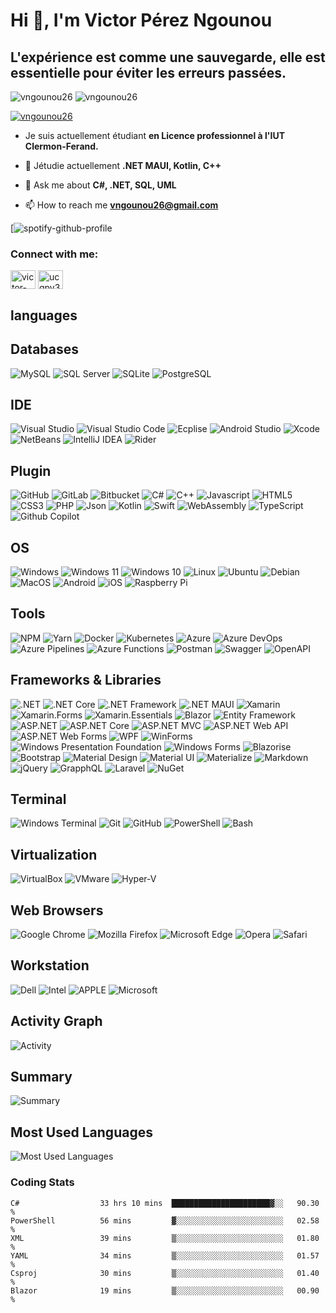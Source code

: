 # Hi 👋, I'm Victor Pérez Ngounou
## L'expérience est comme une sauvegarde, elle est essentielle pour éviter les erreurs passées.

<p align="left"> <img src="https://komarev.com/ghpvc/?username=vngounou26&label=Profile%20views&color=0e75b6&style=flat" alt="vngounou26" />
<img src="https://wakatime.com/badge/user/b2e9dd80-f633-4e17-abca-e54af8c6a554.svg" alt="vngounou26" /></p>

<p align="left"> <a href="https://github.com/ryo-ma/github-profile-trophy"><img src="https://github-profile-trophy.vercel.app/?username=vngounou26" alt="vngounou26" /></a> </p>

- Je suis actuellement étudiant **en Licence professionnel à l'IUT Clermon-Ferand.**

- 🌱 Jétudie actuellement **.NET MAUI, Kotlin, C++**

- 💬 Ask me about **C#, .NET, SQL, UML**

- 📫 How to reach me **vngounou26@gmail.com**

[![spotify-github-profile](https://spotify-github-profile.vercel.app/api/view?uid=bluzxw9e09pes4sn48u2f6vj7&cover_image=true&theme=default&show_offline=false&background_color=121212&bar_color_cover=true)
<h3 align="left">Connect with me:</h3>

<p align="left">
<a href="https://linkedin.com/in/victor-pèrez-ngounou-4aa2121a1" target="blank"><img align="center" src="https://raw.githubusercontent.com/rahuldkjain/github-profile-readme-generator/master/src/images/icons/Social/linked-in-alt.svg" alt="victor-pèrez-ngounou-4aa2121a1" height="30" width="40" /></a>
<a href="https://www.youtube.com/c/ucqpv3xw8zidx9emc_mn_f8w" target="blank"><img align="center" src="https://raw.githubusercontent.com/rahuldkjain/github-profile-readme-generator/master/src/images/icons/Social/youtube.svg" alt="ucqpv3xw8zidx9emc_mn_f8w" height="30" width="40" /></a>
</p>

## languages

## Databases

![MySQL](https://img.shields.io/badge/MySQL-005C84?style=for-the-badge&logo=mysql&logoColor=white)
![SQL Server](https://img.shields.io/badge/SQL%20Server-CC2927?style=for-the-badge&logo=microsoft-sql-server&logoColor=white)
![SQLite](https://img.shields.io/badge/SQLite-07405E?style=for-the-badge&logo=sqlite&logoColor=white)
![PostgreSQL](https://img.shields.io/badge/PostgreSQL-316192?style=for-the-badge&logo=postgresql&logoColor=white)


## IDE

![Visual Studio](https://img.shields.io/badge/Visual%20Studio-5C2D91?style=for-the-badge&logo=visual-studio&logoColor=white)
![Visual Studio Code](https://img.shields.io/badge/Visual%20Studio%20Code-007ACC?style=for-the-badge&logo=visual-studio-code&logoColor=white)
![Ecplise](https://img.shields.io/badge/Eclipse-2C2255?style=for-the-badge&logo=eclipse&logoColor=white)
![Android Studio](https://img.shields.io/badge/Android%20Studio-3DDC84?style=for-the-badge&logo=android-studio&logoColor=white)
![Xcode](https://img.shields.io/badge/Xcode-1575F9?style=for-the-badge&logo=xcode&logoColor=white)
![NetBeans](https://img.shields.io/badge/NetBeans-1B6AC6?style=for-the-badge&logo=apache-netbeans-ide&logoColor=white)
![IntelliJ IDEA](https://img.shields.io/badge/IntelliJ%20IDEA-000000?style=for-the-badge&logo=intellij-idea&logoColor=white)
![Rider](https://img.shields.io/badge/Rider-000000?style=for-the-badge&logo=rider&logoColor=white)



## Plugin

![GitHub](https://img.shields.io/badge/GitHub-181717?style=for-the-badge&logo=github&logoColor=white)
![GitLab](https://img.shields.io/badge/GitLab-FCA121?style=for-the-badge&logo=gitlab&logoColor=white)
![Bitbucket](https://img.shields.io/badge/Bitbucket-0052CC?style=for-the-badge&logo=bitbucket&logoColor=white)
![C#](https://img.shields.io/badge/C%23-239120?style=for-the-badge&logo=c-sharp&logoColor=white)
![C++](https://img.shields.io/badge/C++-00599C?style=for-the-badge&logo=c%2B%2B&logoColor=white)
![Javascript](https://img.shields.io/badge/JavaScript-F7DF1E?style=for-the-badge&logo=javascript&logoColor=black)
![HTML5](https://img.shields.io/badge/HTML5-E34F26?style=for-the-badge&logo=html5&logoColor=white)
![CSS3](https://img.shields.io/badge/CSS3-1572B6?style=for-the-badge&logo=css3&logoColor=white)
![PHP](https://img.shields.io/badge/PHP-777BB4?style=for-the-badge&logo=php&logoColor=white)
![Json](https://img.shields.io/badge/JSON-000000?style=for-the-badge&logo=json&logoColor=white)
![Kotlin](https://img.shields.io/badge/Kotlin-0095D5?style=for-the-badge&logo=kotlin&logoColor=white)
![Swift](https://img.shields.io/badge/Swift-FA7343?style=for-the-badge&logo=swift&logoColor=white)
![WebAssembly](https://img.shields.io/badge/WebAssembly-654FF0?style=for-the-badge&logo=webassembly&logoColor=white)
![TypeScript](https://img.shields.io/badge/TypeScript-007ACC?style=for-the-badge&logo=typescript&logoColor=white)
![Github Copilot](https://img.shields.io/badge/Github%20Copilot-000000?style=for-the-badge&logo=github&logoColor=white)



## OS

![Windows](https://img.shields.io/badge/Windows-0078D6?style=for-the-badge&logo=windows&logoColor=white)
![Windows 11](https://img.shields.io/badge/Windows%2011-0078D6?style=for-the-badge&logo=windows&logoColor=white)
![Windows 10](https://img.shields.io/badge/Windows%2010-0078D6?style=for-the-badge&logo=windows&logoColor=white)
![Linux](https://img.shields.io/badge/Linux-FCC624?style=for-the-badge&logo=linux&logoColor=black)
![Ubuntu](https://img.shields.io/badge/Ubuntu-E95420?style=for-the-badge&logo=ubuntu&logoColor=white)
![Debian](https://img.shields.io/badge/Debian-A81D33?style=for-the-badge&logo=debian&logoColor=white)
![MacOS](https://img.shields.io/badge/MacOS-000000?style=for-the-badge&logo=apple&logoColor=white)
![Android](https://img.shields.io/badge/Android-3DDC84?style=for-the-badge&logo=android&logoColor=white)
![iOS](https://img.shields.io/badge/iOS-000000?style=for-the-badge&logo=ios&logoColor=white)
![Raspberry Pi](https://img.shields.io/badge/Raspberry%20Pi-C51A4A?style=for-the-badge&logo=raspberry-pi&logoColor=white)


## Tools

![NPM](https://img.shields.io/badge/NPM-CB3837?style=for-the-badge&logo=npm&logoColor=white)
![Yarn](https://img.shields.io/badge/Yarn-2C8EBB?style=for-the-badge&logo=yarn&logoColor=white)
![Docker](https://img.shields.io/badge/Docker-2496ED?style=for-the-badge&logo=docker&logoColor=white)
![Kubernetes](https://img.shields.io/badge/Kubernetes-326CE5?style=for-the-badge&logo=kubernetes&logoColor=white)
![Azure](https://img.shields.io/badge/Azure-0089D6?style=for-the-badge&logo=microsoft-azure&logoColor=white)
![Azure DevOps](https://img.shields.io/badge/Azure%20DevOps-0078D7?style=for-the-badge&logo=azure-devops&logoColor=white)
![Azure Pipelines](https://img.shields.io/badge/Azure%20Pipelines-2560E0?style=for-the-badge&logo=azure-pipelines&logoColor=white)
![Azure Functions](https://img.shields.io/badge/Azure%20Functions-0062AD?style=for-the-badge&logo=azure-functions&logoColor=white)
![Postman](https://img.shields.io/badge/Postman-FF6C37?style=for-the-badge&logo=postman&logoColor=white)
![Swagger](https://img.shields.io/badge/Swagger-85EA2D?style=for-the-badge&logo=swagger&logoColor=white)
![OpenAPI](https://img.shields.io/badge/OpenAPI-6BA539?style=for-the-badge&logo=openapi-initiative&logoColor=white)


## Frameworks & Libraries

![.NET](https://img.shields.io/badge/.NET-5C2D91?style=for-the-badge&logo=.net&logoColor=white)
![.NET Core](https://img.shields.io/badge/.NET%20Core-5C2D91?style=for-the-badge&logo=.net&logoColor=white)
![.NET Framework](https://img.shields.io/badge/.NET%20Framework-5C2D91?style=for-the-badge&logo=.net&logoColor=white)
![.NET MAUI](https://img.shields.io/badge/.NET%20MAUI-5C2D91?style=for-the-badge&logo=.net&logoColor=white)
![Xamarin](https://img.shields.io/badge/Xamarin-3498DB?style=for-the-badge&logo=xamarin&logoColor=white)
![Xamarin.Forms](https://img.shields.io/badge/Xamarin.Forms-3498DB?style=for-the-badge&logo=xamarin&logoColor=white)
![Xamarin.Essentials](https://img.shields.io/badge/Xamarin.Essentials-3498DB?style=for-the-badge&logo=xamarin&logoColor=white)
![Blazor](https://img.shields.io/badge/Blazor-512BD4?style=for-the-badge&logo=blazor&logoColor=white)
![Entity Framework](https://img.shields.io/badge/Entity%20Framework-512BD4?style=for-the-badge&logo=entity-framework&logoColor=white)
![ASP.NET](https://img.shields.io/badge/ASP.NET-512BD4?style=for-the-badge&logo=asp.net&logoColor=white)
![ASP.NET Core](https://img.shields.io/badge/ASP.NET%20Core-512BD4?style=for-the-badge&logo=asp.net&logoColor=white)
![ASP.NET MVC](https://img.shields.io/badge/ASP.NET%20MVC-512BD4?style=for-the-badge&logo=asp.net&logoColor=white)
![ASP.NET Web API](https://img.shields.io/badge/ASP.NET%20Web%20API-512BD4?style=for-the-badge&logo=asp.net&logoColor=white)
![ASP.NET Web Forms](https://img.shields.io/badge/ASP.NET%20Web%20Forms-512BD4?style=for-the-badge&logo=asp.net&logoColor=white)
![WPF](https://img.shields.io/badge/WPF-512BD4?style=for-the-badge&logo=wpf&logoColor=white)
![WinForms](https://img.shields.io/badge/WinForms-512BD4?style=for-the-badge&logo=winforms&logoColor=white)
![Windows Presentation Foundation](https://img.shields.io/badge/Windows%20Presentation%20Foundation-512BD4?style=for-the-badge&logo=windows-presentation-foundation&logoColor=white)
![Windows Forms](https://img.shields.io/badge/Windows%20Forms-512BD4?style=for-the-badge&logo=windows-forms&logoColor=white)
![Blazorise](https://img.shields.io/badge/Blazorise-512BD4?style=for-the-badge&logo=blazorise&logoColor=white)
![Bootstrap](https://img.shields.io/badge/Bootstrap-7952B3?style=for-the-badge&logo=bootstrap&logoColor=white)
![Material Design](https://img.shields.io/badge/Material%20Design-7952B3?style=for-the-badge&logo=material-design&logoColor=white)
![Material UI](https://img.shields.io/badge/Material%20UI-7952B3?style=for-the-badge&logo=material-ui&logoColor=white)
![Materialize](https://img.shields.io/badge/Materialize-7952B3?style=for-the-badge&logo=materialize&logoColor=white)
![Markdown](https://img.shields.io/badge/Markdown-000000?style=for-the-badge&logo=markdown&logoColor=white)
![jQuery](https://img.shields.io/badge/jQuery-0769AD?style=for-the-badge&logo=jquery&logoColor=white)
![GrapphQL](https://img.shields.io/badge/GraphQL-E10098?style=for-the-badge&logo=graphql&logoColor=white)
![Laravel](https://img.shields.io/badge/Laravel-FF2D20?style=for-the-badge&logo=laravel&logoColor=white)
![NuGet](https://img.shields.io/badge/NuGet-004880?style=for-the-badge&logo=nuget&logoColor=white)

## Terminal

![Windows Terminal](https://img.shields.io/badge/Windows%20Terminal-4D4D4D?style=for-the-badge&logo=windows-terminal&logoColor=white)
![Git](https://img.shields.io/badge/Git-F05032?style=for-the-badge&logo=git&logoColor=white)
![GitHub](https://img.shields.io/badge/GitHub-181717?style=for-the-badge&logo=github&logoColor=white)
![PowerShell](https://img.shields.io/badge/PowerShell-5391FE?style=for-the-badge&logo=powershell&logoColor=white)
![Bash](https://img.shields.io/badge/Bash-4EAA25?style=for-the-badge&logo=gnu-bash&logoColor=white)

## Virtualization

![VirtualBox](https://img.shields.io/badge/VirtualBox-183A61?style=for-the-badge&logo=virtualbox&logoColor=white)
![VMware](https://img.shields.io/badge/VMware-607078?style=for-the-badge&logo=vmware&logoColor=white)
![Hyper-V](https://img.shields.io/badge/Hyper--V-0089D6?style=for-the-badge&logo=microsoft-hyper-v&logoColor=white)

## Web Browsers

![Google Chrome](https://img.shields.io/badge/Google%20Chrome-4285F4?style=for-the-badge&logo=google-chrome&logoColor=white)
![Mozilla Firefox](https://img.shields.io/badge/Mozilla%20Firefox-FF7139?style=for-the-badge&logo=mozilla-firefox&logoColor=white)
![Microsoft Edge](https://img.shields.io/badge/Microsoft%20Edge-0078D7?style=for-the-badge&logo=microsoft-edge&logoColor=white)
![Opera](https://img.shields.io/badge/Opera-FF1B2D?style=for-the-badge&logo=opera&logoColor=white)
![Safari](https://img.shields.io/badge/Safari-FF1B2D?style=for-the-badge&logo=safari&logoColor=white)

## Workstation

![Dell](https://img.shields.io/badge/Dell-007DB8?style=for-the-badge&logo=dell&logoColor=white)
![Intel](https://img.shields.io/badge/Intel-0071C5?style=for-the-badge&logo=intel&logoColor=white)
![APPLE](https://img.shields.io/badge/Apple-999999?style=for-the-badge&logo=apple&logoColor=white)
![Microsoft](https://img.shields.io/badge/Microsoft-666666?style=for-the-badge&logo=microsoft&logoColor=white)

## Activity Graph

![Activity](https://github-readme-activity-graph.cyclic.app/graph?username=vngounou26&theme=react-dark&hide_border=true&area=true)

## Summary

![Summary](https://github-profile-summary-cards.vercel.app/api/cards/profile-details?username=vngounou26&theme=monokai)

## Most Used Languages

![Most Used Languages](https://github-profile-summary-cards.vercel.app/api/cards/most-commit-language?username=vngounou26&theme=monokai)


### Coding Stats
<!--START_SECTION:waka-->

```text
C#                  33 hrs 10 mins  ██████████████████████▓░░   90.30 %
PowerShell          56 mins         ▓░░░░░░░░░░░░░░░░░░░░░░░░   02.58 %
XML                 39 mins         ▒░░░░░░░░░░░░░░░░░░░░░░░░   01.80 %
YAML                34 mins         ▒░░░░░░░░░░░░░░░░░░░░░░░░   01.57 %
Csproj              30 mins         ▒░░░░░░░░░░░░░░░░░░░░░░░░   01.40 %
Blazor              19 mins         ▒░░░░░░░░░░░░░░░░░░░░░░░░   00.90 %
```

<!--END_SECTION:waka-->
